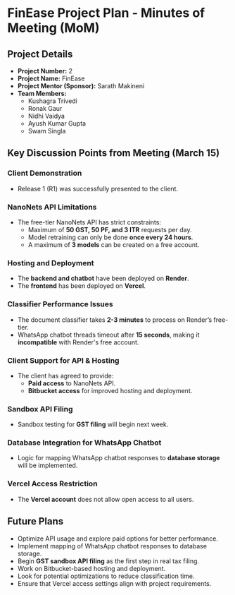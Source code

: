 # **FinEase Project Plan - Minutes of Meeting (MoM)**

## **Project Details**
- **Project Number:** 2  
- **Project Name:** FinEase  
- **Project Mentor (Sponsor):** Sarath Makineni  
- **Team Members:**  
  - Kushagra Trivedi  
  - Ronak Gaur  
  - Nidhi Vaidya  
  - Ayush Kumar Gupta  
  - Swam Singla  

## **Key Discussion Points from Meeting (March 15)**

### **Client Demonstration**
- Release 1 (R1) was successfully presented to the client.  

### **NanoNets API Limitations**
- The free-tier NanoNets API has strict constraints:  
  - Maximum of **50 GST, 50 PF, and 3 ITR** requests per day.  
  - Model retraining can only be done **once every 24 hours**.  
  - A maximum of **3 models** can be created on a free account.  

### **Hosting and Deployment**
- The **backend and chatbot** have been deployed on **Render**.  
- The **frontend** has been deployed on **Vercel**.  

### **Classifier Performance Issues**
- The document classifier takes **2-3 minutes** to process on Render’s free-tier.  
- WhatsApp chatbot threads timeout after **15 seconds**, making it **incompatible** with Render's free account.  

### **Client Support for API & Hosting**
- The client has agreed to provide:  
  - **Paid access** to NanoNets API.  
  - **Bitbucket access** for improved hosting and deployment.  

### **Sandbox API Filing**
- Sandbox testing for **GST filing** will begin next week.  

### **Database Integration for WhatsApp Chatbot**
- Logic for mapping WhatsApp chatbot responses to **database storage** will be implemented.  

### **Vercel Access Restriction**
- The **Vercel account** does not allow open access to all users.  

## **Future Plans**
- Optimize API usage and explore paid options for better performance.  
- Implement mapping of WhatsApp chatbot responses to database storage.  
- Begin **GST sandbox API filing** as the first step in real tax filing.  
- Work on Bitbucket-based hosting and deployment.  
- Look for potential optimizations to reduce classification time.  
- Ensure that Vercel access settings align with project requirements.  
